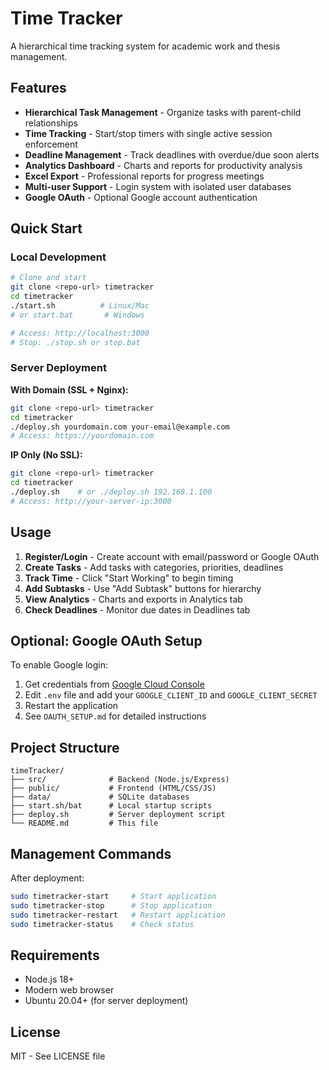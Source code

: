 # Time Tracker

A hierarchical time tracking system for academic work and thesis management.

## Features

- **Hierarchical Task Management** - Organize tasks with parent-child relationships
- **Time Tracking** - Start/stop timers with single active session enforcement
- **Deadline Management** - Track deadlines with overdue/due soon alerts
- **Analytics Dashboard** - Charts and reports for productivity analysis
- **Excel Export** - Professional reports for progress meetings
- **Multi-user Support** - Login system with isolated user databases
- **Google OAuth** - Optional Google account authentication

## Quick Start

### Local Development
```bash
# Clone and start
git clone <repo-url> timetracker
cd timetracker
./start.sh          # Linux/Mac
# or start.bat       # Windows

# Access: http://localhost:3000
# Stop: ./stop.sh or stop.bat
```

### Server Deployment

**With Domain (SSL + Nginx):**
```bash
git clone <repo-url> timetracker
cd timetracker
./deploy.sh yourdomain.com your-email@example.com
# Access: https://yourdomain.com
```

**IP Only (No SSL):**
```bash
git clone <repo-url> timetracker
cd timetracker
./deploy.sh    # or ./deploy.sh 192.168.1.100
# Access: http://your-server-ip:3000
```

## Usage

1. **Register/Login** - Create account with email/password or Google OAuth
2. **Create Tasks** - Add tasks with categories, priorities, deadlines  
3. **Track Time** - Click "Start Working" to begin timing
4. **Add Subtasks** - Use "Add Subtask" buttons for hierarchy
5. **View Analytics** - Charts and exports in Analytics tab
6. **Check Deadlines** - Monitor due dates in Deadlines tab

## Optional: Google OAuth Setup

To enable Google login:
1. Get credentials from [Google Cloud Console](https://console.cloud.google.com/)
2. Edit `.env` file and add your `GOOGLE_CLIENT_ID` and `GOOGLE_CLIENT_SECRET`
3. Restart the application
4. See `OAUTH_SETUP.md` for detailed instructions

## Project Structure

```
timeTracker/
├── src/              # Backend (Node.js/Express)
├── public/           # Frontend (HTML/CSS/JS)
├── data/             # SQLite databases
├── start.sh/bat      # Local startup scripts
├── deploy.sh         # Server deployment script
└── README.md         # This file
```

## Management Commands

After deployment:
```bash
sudo timetracker-start     # Start application
sudo timetracker-stop      # Stop application
sudo timetracker-restart   # Restart application
sudo timetracker-status    # Check status
```

## Requirements

- Node.js 18+
- Modern web browser
- Ubuntu 20.04+ (for server deployment)

## License

MIT - See LICENSE file